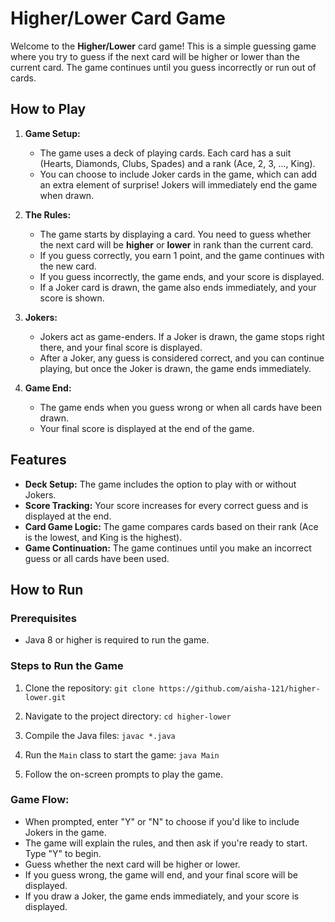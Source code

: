 # Higher/Lower Card Game

Welcome to the **Higher/Lower** card game! This is a simple guessing game where you try to guess if the next card will be higher or lower than the current card. The game continues until you guess incorrectly or run out of cards.

## How to Play

1. **Game Setup:**
   - The game uses a deck of playing cards. Each card has a suit (Hearts, Diamonds, Clubs, Spades) and a rank (Ace, 2, 3, ..., King).
   - You can choose to include Joker cards in the game, which can add an extra element of surprise! Jokers will immediately end the game when drawn.

2. **The Rules:**
   - The game starts by displaying a card. You need to guess whether the next card will be **higher** or **lower** in rank than the current card.
   - If you guess correctly, you earn 1 point, and the game continues with the new card.
   - If you guess incorrectly, the game ends, and your score is displayed.
   - If a Joker card is drawn, the game also ends immediately, and your score is shown.

3. **Jokers:**
   - Jokers act as game-enders. If a Joker is drawn, the game stops right there, and your final score is displayed.
   - After a Joker, any guess is considered correct, and you can continue playing, but once the Joker is drawn, the game ends immediately.

4. **Game End:**
   - The game ends when you guess wrong or when all cards have been drawn.
   - Your final score is displayed at the end of the game.

## Features

- **Deck Setup:** The game includes the option to play with or without Jokers.
- **Score Tracking:** Your score increases for every correct guess and is displayed at the end.
- **Card Game Logic:** The game compares cards based on their rank (Ace is the lowest, and King is the highest).
- **Game Continuation:** The game continues until you make an incorrect guess or all cards have been used.

## How to Run

### Prerequisites

- Java 8 or higher is required to run the game.

### Steps to Run the Game

1. Clone the repository:
   `git clone https://github.com/aisha-121/higher-lower.git`

2. Navigate to the project directory:
   `cd higher-lower`

3. Compile the Java files:
   `javac *.java`

4. Run the `Main` class to start the game:
   `java Main`

5. Follow the on-screen prompts to play the game.

### Game Flow:

- When prompted, enter "Y" or "N" to choose if you'd like to include Jokers in the game.
- The game will explain the rules, and then ask if you're ready to start. Type "Y" to begin.
- Guess whether the next card will be higher or lower.
- If you guess wrong, the game will end, and your final score will be displayed.
- If you draw a Joker, the game ends immediately, and your score is displayed.
